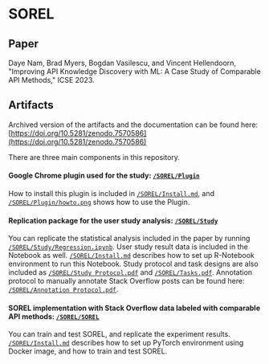 # SOREL

## Paper

Daye Nam, Brad Myers, Bogdan Vasilescu, and Vincent Hellendoorn, "Improving API Knowledge Discovery with ML: A Case Study of Comparable API Methods," ICSE 2023.

## Artifacts

Archived version of the artifacts and the documentation can be found here: [https://doi.org/10.5281/zenodo.7570586](https://doi.org/10.5281/zenodo.7570586)

There are three main components in this repository.

#### Google Chrome plugin used for the study: [`/SOREL/Plugin`](https://github.com/namdy0429/SOREL/tree/main/Plugin)

How to install this plugin is included in [`/SOREL/Install.md`](https://github.com/namdy0429/SOREL/blob/main/INSTALL.md), and [`/SOREL/Plugin/howto.png`](https://github.com/namdy0429/SOREL/blob/main/Plugin/howto.png) shows how to use the Plugin.

#### Replication package for the user study analysis: [`/SOREL/Study`](https://github.com/namdy0429/SOREL/tree/main/Study)

You can replicate the statistical analysis included in the paper by running [`/SOREL/Study/Regression.ipynb`](https://github.com/namdy0429/SOREL/blob/main/Study/Regression.ipynb).
User study result data is included in the Notebook as well. [`/SOREL/Install.md`](https://github.com/namdy0429/SOREL/blob/main/INSTALL.md) describes how to set up R-Notebook environment to run this Notebook.
Study protocol and task designs are also included as [`/SOREL/Study Protocol.pdf`](https://github.com/namdy0429/SOREL/blob/main/Study/Study%20Protocol.pdf) and [`/SOREL/Tasks.pdf`](https://github.com/namdy0429/SOREL/blob/main/Study/Tasks.pdf).
Annotation protocol to manually annotate Stack Overflow posts can be found here: [`/SOREL/Annotation Protocol.pdf`](https://github.com/namdy0429/SOREL/blob/main/Study/Annotation%20Protocol.pdf).


#### SOREL implementation with Stack Overflow data labeled with comparable API methods: [`/SOREL/SOREL`](https://github.com/namdy0429/SOREL/tree/main/SOREL)

You can train and test SOREL, and replicate the experiment results.
[`/SOREL/Install.md`](https://github.com/namdy0429/SOREL/blob/main/INSTALL.md) describes how to set up PyTorch environment using Docker image, and how to train and test SOREL.
